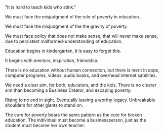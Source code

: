 "It is hard to teach kids who stink."

We must face the misjudgment of the role of poverty in education.

We must face the misjudgment of the the gravity of poverty.

We must face policy that does not make sense, that will never make sense,
due to persistent malformed-understanding of education.

Education begins in kindergarten, it is easy to forget this.

It begins with mentors, inspiration, friendship.

There is no education without human connection, but there is merit in apps,
computer programs, videos, audio books, and overhead internet satellites.

We need a clear aim, for both, educators, and the kids. There is no clearer
aim than becoming a Business Creator, and escaping poverty.

Rising to no end in sight. Eventually leaving a worthy legacy. Unbreakable
shoulders for other giants to stand on.

The cure for poverty bears the same pattern as the cure for broken
education. The individual must become a businessperson, just as the student
must become her own teacher.